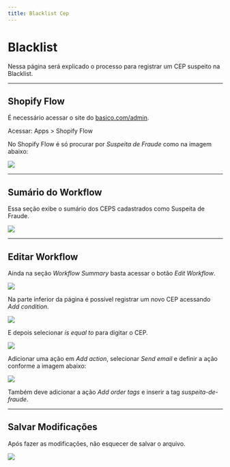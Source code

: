```yaml
---
title: Blacklist Cep
---
```


# Blacklist
Nessa página será explicado o processo para registrar um CEP suspeito na Blacklist.

___
## Shopify Flow
É necessário acessar o site do [basico.com/admin](http://basico.com/admin).

Acessar: Apps > Shopify Flow

No Shopify Flow é só procurar por *Suspeita de Fraude* como na imagem abaixo:

![](/images/blacklist/suspeita_fraude.png)

___
## Sumário do Workflow
Essa seção exibe o sumário dos CEPS cadastrados como Suspeita de Fraude.

![](/images/blacklist/summary_workflow.png)

___
## Editar Workflow
Ainda na seção *Workflow Summary* basta acessar o botão *Edit Workflow*.

![](/images/blacklist/edit_workflow.png)

Na parte inferior da página é possível registrar um novo CEP acessando *Add condition*.

![](/images/blacklist/whats_next.png)

E depois selecionar *is equal to* para digitar o CEP.

![](/images/blacklist/add_conditions.png)

Adicionar uma ação em *Add action*, selecionar *Send email* e definir a ação conforme a imagem abaixo:

![](/images/blacklist/add_action.png)

Também deve adicionar a ação *Add order tags* e inserir a tag *suspeita-de-fraude*.

___
## Salvar Modificações
Após fazer as modificações, não esquecer de salvar o arquivo.

![](/images/blacklist/save.png)
